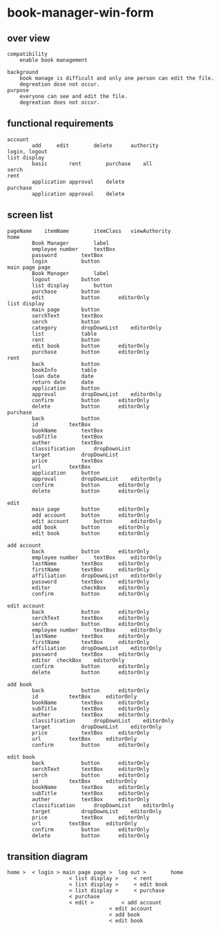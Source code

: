 # book-manager-win-form

## over view
	compatibility
		enable book management

	background
		book manage is difficult and only one person can edit the file.
		degreation dose not occur.
	purpose
		everyone can see and edit the file.
		degreation does not occur.

## functional requirements
	account
			add		edit		delete		authority
	login, logout
	list display
			basic		rent		purchase	all
	serch
	rent
			application	approval	delete
	purchase
			application	approval	delete

## screen list
	pageName	itemName		itemClass	viewAuthority
	home
			Book Manager		label
			employee number		textBox
			password		textBox
			login			button
	main page page
			Book Manager		label
			logout			button
			list display		button
			purchase		button
			edit			button		editorOnly
	list display
			main page		button
			serchText		textBox
			serch			button
			category		dropDownList	editorOnly
			list			table
			rent			button
			edit book		button		editorOnly
			purchase		button		editorOnly
	rent
			back			button
			bookInfo		table
			loan date		date
			return date		date
			application		button
			approval		dropDownList	editorOnly
			confirm			button		editorOnly
			delete			button		editorOnly
	purchase
			back			button
			id			textBox
			bookName		textBox
			subTitle		textBox
			auther			textBox
			classification		dropDownList
			target			dropDownList
			price			textBox
			url			textBox
			application		button
			approval		dropDownList	editorOnly
			confirm			button		editorOnly
			delete			button		editorOnly

	edit
			main page		button		editorOnly
			add account		button		editorOnly
			edit account		button		editorOnly
			add book		button		editorOnly
			edit book		button		editorOnly

	add account
			back			button		editorOnly
			employee number		textBox		editorOnly
			lastName		textBox		editorOnly
			firstName		textBox		editorOnly
			affiliation		dropDownList	editorOnly
			password		textBox		editorOnly
			editor			checkBox	editorOnly
			confirm			button		editorOnly

	edit account
			back			button		editorOnly
			serchText		textBox		editorOnly
			serch			button		editorOnly
			employee number		textBox		editorOnly
			lastName		textBox		editorOnly
			firstName		textBox		editorOnly
			affiliation		dropDownList	editorOnly
			password		textBox		editorOnly
			editor	checkBox	editorOnly
			confirm			button		editorOnly
			delete			button		editorOnly

	add book
			back			button		editorOnly
			id			textBox		editorOnly
			bookName		textBox		editorOnly
			subTitle		textBox		editorOnly
			auther			textBox		editorOnly
			classification		dropDownList	editorOnly
			target			dropDownList	editorOnly
			price			textBox		editorOnly
			url			textBox		editorOnly
			confirm			button		editorOnly

	edit book
			back			button		editorOnly
			serchText		textBox		editorOnly
			serch			button		editorOnly
			id			textBox		editorOnly
			bookName		textBox		editorOnly
			subTitle		textBox		editorOnly
			auther			textBox		editorOnly
			classification		dropDownList	editorOnly
			target			dropDownList	editorOnly
			price			textBox		editorOnly
			url			textBox		editorOnly
			confirm			button		editorOnly
			delete			button		editorOnly

## transition diagram
	home >	< login > main page page >	log out >		 home
						< list display >	 < rent
						< list display >	 < edit book
						< list display >	 < purchase
						< purchase
						< edit >		 < add account
									 < edit account
									 < add book
									 < edit book